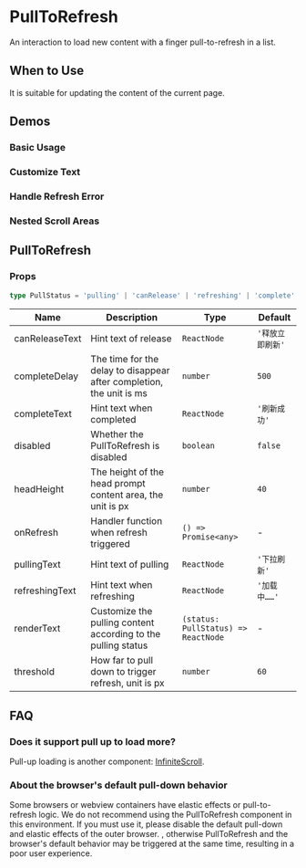 # PullToRefresh

An interaction to load new content with a finger pull-to-refresh in a list.

## When to Use

It is suitable for updating the content of the current page.

## Demos

### Basic Usage

<code src="./demos/demo1.tsx"></code>

### Customize Text

<code src="./demos/demo2.tsx"></code>

### Handle Refresh Error

<code src="./demos/demo3.tsx"></code>

### Nested Scroll Areas

<code src="./demos/demo-nested.tsx"></code>

## PullToRefresh

### Props

```ts | pure
type PullStatus = 'pulling' | 'canRelease' | 'refreshing' | 'complete'
```

| Name           | Description                                                          | Type                                | Default          |
| -------------- | -------------------------------------------------------------------- | ----------------------------------- | ---------------- |
| canReleaseText | Hint text of release                                                 | `ReactNode`                         | `'释放立即刷新'` |
| completeDelay  | The time for the delay to disappear after completion, the unit is ms | `number`                            | `500`            |
| completeText   | Hint text when completed                                             | `ReactNode`                         | `'刷新成功'`     |
| disabled       | Whether the PullToRefresh is disabled                                | `boolean`                           | `false`          |
| headHeight     | The height of the head prompt content area, the unit is px           | `number`                            | `40`             |
| onRefresh      | Handler function when refresh triggered                              | `() => Promise<any>`                | -                |
| pullingText    | Hint text of pulling                                                 | `ReactNode`                         | `'下拉刷新'`     |
| refreshingText | Hint text when refreshing                                            | `ReactNode`                         | `'加载中……'`     |
| renderText     | Customize the pulling content according to the pulling status        | `(status: PullStatus) => ReactNode` | -                |
| threshold      | How far to pull down to trigger refresh, unit is px                  | `number`                            | `60`             |

## FAQ

### Does it support pull up to load more?

Pull-up loading is another component: [InfiniteScroll](/components/infinite-scroll).

### About the browser's default pull-down behavior

Some browsers or webview containers have elastic effects or pull-to-refresh logic. We do not recommend using the PullToRefresh component in this environment. If you must use it, please disable the default pull-down and elastic effects of the outer browser. , otherwise PullToRefresh and the browser's default behavior may be triggered at the same time, resulting in a poor user experience.
